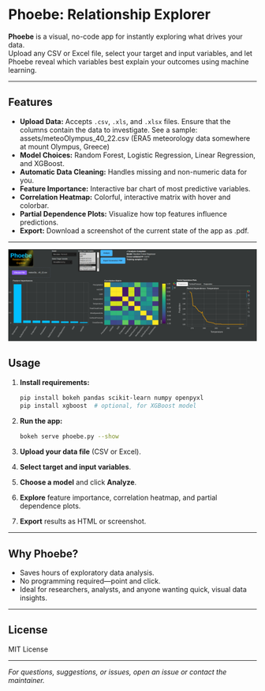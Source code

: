 # Phoebe: Relationship Explorer

**Phoebe** is a visual, no-code app for instantly exploring what drives your data.  
Upload any CSV or Excel file, select your target and input variables, and let Phoebe reveal which variables best explain your outcomes using machine learning.

---

## Features

- **Upload Data:** Accepts `.csv`, `.xls`, and `.xlsx` files. Ensure that the columns contain the data to investigate. See a sample: assets/meteoOlympus_40_22.csv (ERA5 meteorology data somewhere at mount Olympus, Greece)
- **Model Choices:** Random Forest, Logistic Regression, Linear Regression, and XGBoost.
- **Automatic Data Cleaning:** Handles missing and non-numeric data for you.
- **Feature Importance:** Interactive bar chart of most predictive variables.
- **Correlation Heatmap:** Colorful, interactive matrix with hover and colorbar.
- **Partial Dependence Plots:** Visualize how top features influence predictions.
- **Export:** Download a screenshot of the current state of the app as .pdf.

---
![Phoebe Screenshot](assets/Screenshot_20250704_034737.png)
## Usage

1. **Install requirements:**
    ```bash
    pip install bokeh pandas scikit-learn numpy openpyxl
    pip install xgboost  # optional, for XGBoost model
    ```

2. **Run the app:**
    ```bash
    bokeh serve phoebe.py --show
    ```

3. **Upload your data file** (CSV or Excel).
4. **Select target and input variables**.
5. **Choose a model** and click **Analyze**.
6. **Explore** feature importance, correlation heatmap, and partial dependence plots.
7. **Export** results as HTML or screenshot.

---

## Why Phoebe?

- Saves hours of exploratory data analysis.
- No programming required—point and click.
- Ideal for researchers, analysts, and anyone wanting quick, visual data insights.

---

## License

MIT License

---

*For questions, suggestions, or issues, open an issue or contact the maintainer.*

